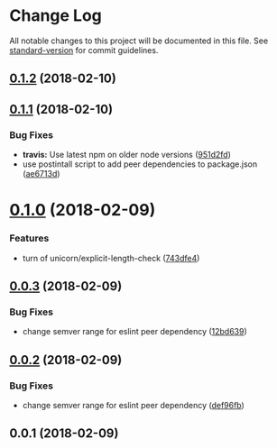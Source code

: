 # Change Log

All notable changes to this project will be documented in this file. See [standard-version](https://github.com/conventional-changelog/standard-version) for commit guidelines.

<a name="0.1.2"></a>
## [0.1.2](https://github.com/micromata/eslint-config-baumeister/compare/0.1.1...0.1.2) (2018-02-10)



<a name="0.1.1"></a>
## [0.1.1](https://github.com/micromata/eslint-config-baumeister/compare/0.1.0...0.1.1) (2018-02-10)


### Bug Fixes

* **travis:** Use latest npm on older node versions ([951d2fd](https://github.com/micromata/eslint-config-baumeister/commit/951d2fd))
* use postintall script to add peer dependencies to package.json ([ae6713d](https://github.com/micromata/eslint-config-baumeister/commit/ae6713d))



<a name="0.1.0"></a>
# [0.1.0](https://github.com/micromata/eslint-config-baumeister/compare/0.0.3...0.1.0) (2018-02-09)


### Features

* turn of unicorn/explicit-length-check ([743dfe4](https://github.com/micromata/eslint-config-baumeister/commit/743dfe4))



<a name="0.0.3"></a>
## [0.0.3](https://github.com/micromata/eslint-config-baumeister/compare/0.0.2...0.0.3) (2018-02-09)


### Bug Fixes

* change semver range for eslint peer dependency ([12bd639](https://github.com/micromata/eslint-config-baumeister/commit/12bd639))



<a name="0.0.2"></a>
## [0.0.2](https://github.com/micromata/eslint-config-baumeister/compare/0.0.1...0.0.2) (2018-02-09)


### Bug Fixes

* change semver range for eslint peer dependency ([def96fb](https://github.com/micromata/eslint-config-baumeister/commit/def96fb))



<a name="0.0.1"></a>
## 0.0.1 (2018-02-09)
